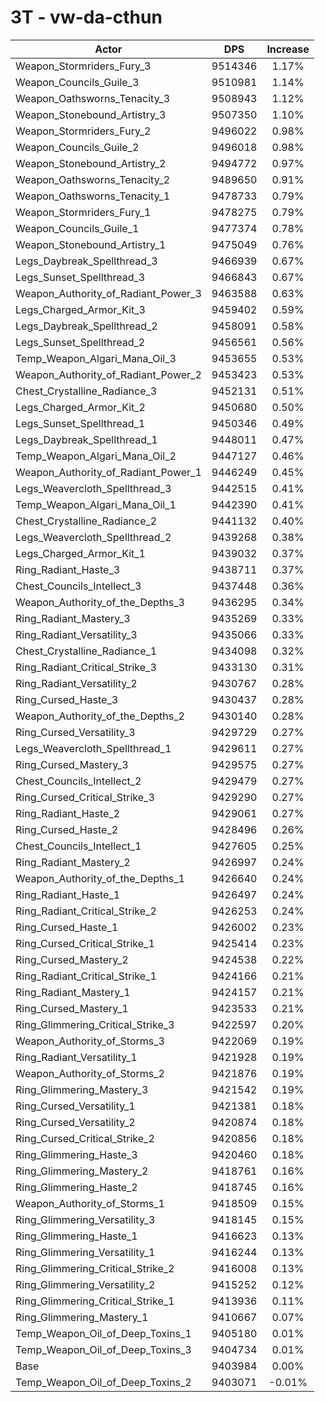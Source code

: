 # 3T - vw-da-cthun
| Actor | DPS | Increase |
|---|:---:|:---:|
|Weapon_Stormriders_Fury_3|9514346|1.17%|
|Weapon_Councils_Guile_3|9510981|1.14%|
|Weapon_Oathsworns_Tenacity_3|9508943|1.12%|
|Weapon_Stonebound_Artistry_3|9507350|1.10%|
|Weapon_Stormriders_Fury_2|9496022|0.98%|
|Weapon_Councils_Guile_2|9496018|0.98%|
|Weapon_Stonebound_Artistry_2|9494772|0.97%|
|Weapon_Oathsworns_Tenacity_2|9489650|0.91%|
|Weapon_Oathsworns_Tenacity_1|9478733|0.79%|
|Weapon_Stormriders_Fury_1|9478275|0.79%|
|Weapon_Councils_Guile_1|9477374|0.78%|
|Weapon_Stonebound_Artistry_1|9475049|0.76%|
|Legs_Daybreak_Spellthread_3|9466939|0.67%|
|Legs_Sunset_Spellthread_3|9466843|0.67%|
|Weapon_Authority_of_Radiant_Power_3|9463588|0.63%|
|Legs_Charged_Armor_Kit_3|9459402|0.59%|
|Legs_Daybreak_Spellthread_2|9458091|0.58%|
|Legs_Sunset_Spellthread_2|9456561|0.56%|
|Temp_Weapon_Algari_Mana_Oil_3|9453655|0.53%|
|Weapon_Authority_of_Radiant_Power_2|9453423|0.53%|
|Chest_Crystalline_Radiance_3|9452131|0.51%|
|Legs_Charged_Armor_Kit_2|9450680|0.50%|
|Legs_Sunset_Spellthread_1|9450346|0.49%|
|Legs_Daybreak_Spellthread_1|9448011|0.47%|
|Temp_Weapon_Algari_Mana_Oil_2|9447127|0.46%|
|Weapon_Authority_of_Radiant_Power_1|9446249|0.45%|
|Legs_Weavercloth_Spellthread_3|9442515|0.41%|
|Temp_Weapon_Algari_Mana_Oil_1|9442390|0.41%|
|Chest_Crystalline_Radiance_2|9441132|0.40%|
|Legs_Weavercloth_Spellthread_2|9439268|0.38%|
|Legs_Charged_Armor_Kit_1|9439032|0.37%|
|Ring_Radiant_Haste_3|9438711|0.37%|
|Chest_Councils_Intellect_3|9437448|0.36%|
|Weapon_Authority_of_the_Depths_3|9436295|0.34%|
|Ring_Radiant_Mastery_3|9435269|0.33%|
|Ring_Radiant_Versatility_3|9435066|0.33%|
|Chest_Crystalline_Radiance_1|9434098|0.32%|
|Ring_Radiant_Critical_Strike_3|9433130|0.31%|
|Ring_Radiant_Versatility_2|9430767|0.28%|
|Ring_Cursed_Haste_3|9430437|0.28%|
|Weapon_Authority_of_the_Depths_2|9430140|0.28%|
|Ring_Cursed_Versatility_3|9429729|0.27%|
|Legs_Weavercloth_Spellthread_1|9429611|0.27%|
|Ring_Cursed_Mastery_3|9429575|0.27%|
|Chest_Councils_Intellect_2|9429479|0.27%|
|Ring_Cursed_Critical_Strike_3|9429290|0.27%|
|Ring_Radiant_Haste_2|9429061|0.27%|
|Ring_Cursed_Haste_2|9428496|0.26%|
|Chest_Councils_Intellect_1|9427605|0.25%|
|Ring_Radiant_Mastery_2|9426997|0.24%|
|Weapon_Authority_of_the_Depths_1|9426640|0.24%|
|Ring_Radiant_Haste_1|9426497|0.24%|
|Ring_Radiant_Critical_Strike_2|9426253|0.24%|
|Ring_Cursed_Haste_1|9426002|0.23%|
|Ring_Cursed_Critical_Strike_1|9425414|0.23%|
|Ring_Cursed_Mastery_2|9424538|0.22%|
|Ring_Radiant_Critical_Strike_1|9424166|0.21%|
|Ring_Radiant_Mastery_1|9424157|0.21%|
|Ring_Cursed_Mastery_1|9423533|0.21%|
|Ring_Glimmering_Critical_Strike_3|9422597|0.20%|
|Weapon_Authority_of_Storms_3|9422069|0.19%|
|Ring_Radiant_Versatility_1|9421928|0.19%|
|Weapon_Authority_of_Storms_2|9421876|0.19%|
|Ring_Glimmering_Mastery_3|9421542|0.19%|
|Ring_Cursed_Versatility_1|9421381|0.18%|
|Ring_Cursed_Versatility_2|9420874|0.18%|
|Ring_Cursed_Critical_Strike_2|9420856|0.18%|
|Ring_Glimmering_Haste_3|9420460|0.18%|
|Ring_Glimmering_Mastery_2|9418761|0.16%|
|Ring_Glimmering_Haste_2|9418745|0.16%|
|Weapon_Authority_of_Storms_1|9418509|0.15%|
|Ring_Glimmering_Versatility_3|9418145|0.15%|
|Ring_Glimmering_Haste_1|9416623|0.13%|
|Ring_Glimmering_Versatility_1|9416244|0.13%|
|Ring_Glimmering_Critical_Strike_2|9416008|0.13%|
|Ring_Glimmering_Versatility_2|9415252|0.12%|
|Ring_Glimmering_Critical_Strike_1|9413936|0.11%|
|Ring_Glimmering_Mastery_1|9410667|0.07%|
|Temp_Weapon_Oil_of_Deep_Toxins_1|9405180|0.01%|
|Temp_Weapon_Oil_of_Deep_Toxins_3|9404734|0.01%|
|Base|9403984|0.00%|
|Temp_Weapon_Oil_of_Deep_Toxins_2|9403071|-0.01%|
